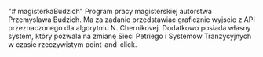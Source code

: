 "# magisterkaBudzich" 
Program pracy magisterskiej autorstwa Przemyslawa Budzich.
Ma za zadanie przedstawiac graficznie wyjscie z API przeznaczonego dla algorytmu N. Chernikovej.
Dodatkowo posiada własny system, który pozwala na zmianę Sieci Petriego i Systemów Tranzycyjnych w czasie rzeczywistym point-and-click.
